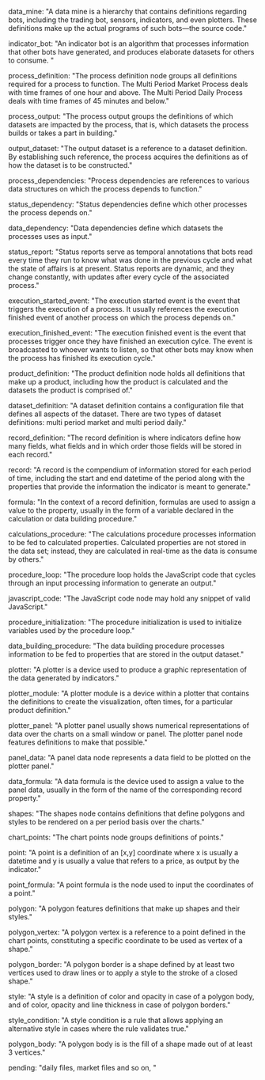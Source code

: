data_mine: "A data mine is a hierarchy that contains definitions regarding bots, including the trading bot, sensors, indicators, and even plotters. These definitions make up the actual programs of such bots&mdash;the source code."

indicator_bot: "An indicator bot is an algorithm that processes information that other bots have generated, and produces elaborate datasets for others to consume. "

process_definition: "The process definition node groups all definitions required for a process to function. The Multi Period Market Process deals with time frames of one hour and above. The Multi Period Daily Process deals with time frames of 45 minutes and below."

process_output: "The process output groups the definitions of which datasets are impacted by the process, that is, which datasets the process builds or takes a part in building."

output_dataset: "The output dataset is a reference to a dataset definition. By establishing such reference, the process acquires the definitions as of how the dataset is to be constructed."

process_dependencies: "Process dependencies are references to various data structures on which the process depends to function."

status_dependency: "Status dependencies define which other processes the process depends on."

data_dependency: "Data dependencies define which datasets the processes uses as input."

status_report: "Status reports serve as temporal annotations that bots read every time they run to know what was done in the previous cycle and what the state of affairs is at present. Status reports are dynamic, and they change constantly, with updates after every cycle of the associated process."

execution_started_event: "The execution started event is the event that triggers the execution of a process. It usually references the execution finished event of another process on which the process depends on."

execution_finished_event: "The execution finished event is the event that processes trigger once they have finished an execution cylce. The event is broadcasted to whoever wants to listen, so that other bots may know when the process has finished its execution cycle."

product_definition: "The product definition node holds all definitions that make up a product, including how the product is calculated and the datasets the product is comprised of."

dataset_definition: "A dataset definition contains a configuration file that defines all aspects of the dataset. There are two types of dataset definitions: multi period market and multi period daily."

record_definition: "The record definition is where indicators define how many fields, what fields and in which order those fields will be stored in each record."

record: "A record is the compendium of information stored for each period of time, including the start and end datetime of the period along with the properties that provide the information the indicator is meant to generate."

formula: "In the context of a record definition, formulas are used to assign a value to the property, usually in the form of a variable declared in the calculation or data building procedure."

calculations_procedure: "The calculations procedure processes information to be fed to calculated properties. Calculated properties are not stored in the data set; instead, they are calculated in real-time as the data is consume by others."

procedure_loop: "The procedure loop holds the JavaScript code that cycles through an input processing information to generate an output."

javascript_code: "The JavaScript code node may hold any snippet of valid JavaScript."

procedure_initialization: "The procedure initialization is used to initialize variables used by the procedure loop."

data_building_procedure: "The data building procedure processes information to be fed to properties that are stored in the output dataset."

plotter: "A plotter is a device used to produce a graphic representation of the data generated by indicators."

plotter_module: "A plotter module is a device within a plotter that contains the definitions to create the visualization, often times, for a particular product definition."

plotter_panel: "A plotter panel usually shows numerical representations of data over the charts on a small window or panel. The plotter panel node features definitions to make that possible."

panel_data: "A panel data node represents a data field to be plotted on the plotter panel."

data_formula: "A data formula is the device used to assign a value to the panel data, usually in the form of the name of the corresponding record property."

shapes: "The shapes node contains definitions that define polygons and styles to be rendered on a per period basis over the charts."

chart_points: "The chart points node groups definitions of points."

point: "A point is a definition of an [x,y] coordinate where x is usually a datetime and y is usually a value that refers to a price, as output by the indicator."

point_formula: "A point formula is the node used to input the coordinates of a point."

polygon: "A polygon features definitions that make up shapes and their styles."

polygon_vertex: "A polygon vertex is a reference to a point defined in the chart points, constituting a specific coordinate to be used as vertex of a shape."

polygon_border: "A polygon border is a shape defined by at least two vertices used to draw lines or to apply a style to the stroke of a closed shape."

style: "A style is a definition of color and opacity in case of a polygon body, and of color, opacity and line thickness in case of polygon borders."

style_condition: "A style condition is a rule that allows applying an alternative style in cases where the rule validates true."

polygon_body: "A polygon body is is the fill of a shape made out of at least 3 vertices."

pending: "daily files, market files and so on, "